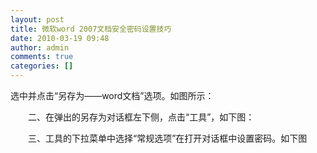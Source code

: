 ```yaml
---
layout: post
title: 微软word 2007文档安全密码设置技巧
date: 2010-03-19 09:48
author: admin
comments: true
categories: []
---
```

选中并点击“另存为——word文档”选项。如图所示：

　　二、在弹出的另存为对话框左下侧，点击“工具”，如下图：

　　三、工具的下拉菜单中选择“常规选项”在打开对话框中设置密码。如下图
